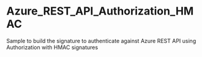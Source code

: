 # Azure_REST_API_Authorization_HMAC
Sample to build the signature to authenticate against Azure REST API using Authorization with HMAC signatures
